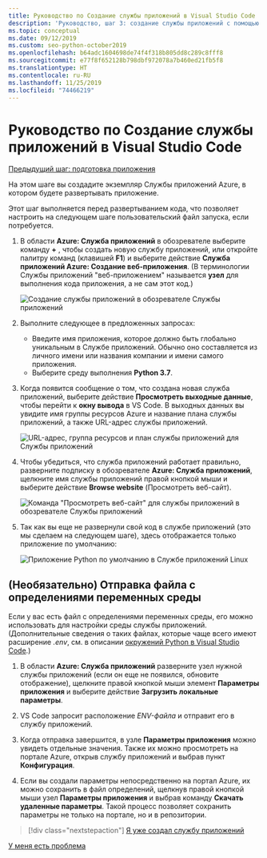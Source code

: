 ```yaml
---
title: Руководство по Создание службы приложений в Visual Studio Code
description: 'Руководство, шаг 3: создание службы приложений с помощью расширения VS Code.'
ms.topic: conceptual
ms.date: 09/12/2019
ms.custom: seo-python-october2019
ms.openlocfilehash: b64adc1604698de74f4f318b805dd8c289c8fff8
ms.sourcegitcommit: e77f8f652128b798dbf972078a7b460ed21fb5f8
ms.translationtype: HT
ms.contentlocale: ru-RU
ms.lasthandoff: 11/25/2019
ms.locfileid: "74466219"
---
```

# <a name="tutorial-create-the-app-service-from-visual-studio-code"></a>Руководство по Создание службы приложений в Visual Studio Code

[Предыдущий шаг: подготовка приложения](tutorial-deploy-app-service-on-linux-02.md)

На этом шаге вы создадите экземпляр Службы приложений Azure, в котором будете развертывать приложение.

Этот шаг выполняется перед развертыванием кода, что позволяет настроить на следующем шаге пользовательский файл запуска, если потребуется.

1. В области **Azure: Служба приложений** в обозревателе выберите команду **+** , чтобы создать новую службу приложений, или откройте палитру команд (клавишей **F1**) и выберите действие **Служба приложений Azure: Создание веб-приложения**. (В терминологии Службы приложений "веб-приложением" называется **узел** для выполнения кода приложения, а не сам этот код.)

    ![Создание службы приложений в обозревателе Службы приложений](media/deploy-azure/create-new-app-service-in-app-service-explorer.png)

1. Выполните следующее в предложенных запросах:

    - Введите имя приложения, которое должно быть глобально уникальным в Службе приложений. Обычно оно составляется из личного имени или названия компании и имени самого приложения.
    - Выберите среду выполнения **Python 3.7**.

1. Когда появится сообщение о том, что создана новая служба приложений, выберите действие **Просмотреть выходные данные**, чтобы перейти к **окну вывода** в VS Code. В выходных данных вы увидите имя группы ресурсов Azure и название плана службы приложений, а также URL-адрес службы приложений.

    ![URL-адрес, группа ресурсов и план службы приложений для Службы приложений](media/deploy-azure/url-for-your-new-app-service-and-resource-group-and-plan.png)

1. Чтобы убедиться, что служба приложений работает правильно, разверните подписку в обозревателе **Azure: Служба приложений**, щелкните имя службы приложений правой кнопкой мыши и выберите действие **Browse website** (Просмотреть веб-сайт).

    ![Команда "Просмотреть веб-сайт" для службы приложений в обозревателе Службы приложений](media/deploy-azure/select-command-to-browse-website-in-app-service.png)

1. Так как вы еще не развернули свой код в службе приложений (это мы сделаем на следующем шаге), здесь отображается только приложение по умолчанию:

    ![Приложение Python по умолчанию в Службе приложений Linux](media/deploy-azure/default-python-app-on-app-service-on-linux.png)

## <a name="optional-upload-an-environment-variable-definitions-file"></a>(Необязательно) Отправка файла с определениями переменных среды

Если у вас есть файл с определениями переменных среды, его можно использовать для настройки среды службы приложений. (Дополнительные сведения о таких файлах, которые чаще всего имеют расширение *.env*, см. в описании [окружений Python в Visual Studio Code](https://code.visualstudio.com/docs/python/environments#environment-variable-definitions-file).)

1. В области **Azure: Служба приложений** разверните узел нужной службы приложений (если он еще не появился, обновите отображение), щелкните правой кнопкой мыши элемент **Параметры приложения** и выберите действие **Загрузить локальные параметры**.

1. VS Code запросит расположение *ENV-файла* и отправит его в службу приложений.

1. Когда отправка завершится, в узле **Параметры приложения** можно увидеть отдельные значения. Также их можно просмотреть на портале Azure, открыв службу приложений и выбрав пункт **Конфигурация**.

1. Если вы создали параметры непосредственно на портал Azure, их можно сохранить в файл определений, щелкнув правой кнопкой мыши узел **Параметры приложения** и выбрав команду **Скачать удаленные параметры**. Такой процесс позволяет сохранить параметры не только на портале, но и в репозитории.

> [!div class="nextstepaction"]
> [Я уже создал службу приложений](tutorial-deploy-app-service-on-linux-04.md)

[У меня есть проблема](https://www.research.net/r/PWZWZ52?tutorial=vscode-appservice-python&step=03-create-app-service)
